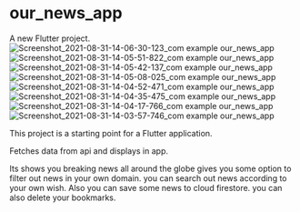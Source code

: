 # our_news_app

A new Flutter project.![Screenshot_2021-08-31-14-06-30-123_com example our_news_app](https://user-images.githubusercontent.com/55575248/131479173-e68fb1c4-0876-403b-8d6a-be31d0abec8c.jpg)
![Screenshot_2021-08-31-14-05-51-822_com example our_news_app](https://user-images.githubusercontent.com/55575248/131479194-bc845fe7-d34e-40c3-9c2f-1ff633ae79b0.jpg)
![Screenshot_2021-08-31-14-05-42-137_com example our_news_app](https://user-images.githubusercontent.com/55575248/131479231-5b3fad5b-26af-406b-933b-13b69388e6b8.jpg)
![Screenshot_2021-08-31-14-05-08-025_com example our_news_app](https://user-images.githubusercontent.com/55575248/131479253-9ea788b5-ed0f-4df9-b2d5-8019411a38b2.jpg)
![Screenshot_2021-08-31-14-04-52-471_com example our_news_app](https://user-images.githubusercontent.com/55575248/131479266-d62c8232-defe-4363-8e40-a20175190a7d.jpg)
![Screenshot_2021-08-31-14-04-35-475_com example our_news_app](https://user-images.githubusercontent.com/55575248/131479284-076c4525-d2a6-42c8-a324-63c9dcd4e477.jpg)
![Screenshot_2021-08-31-14-04-17-766_com example our_news_app](https://user-images.githubusercontent.com/55575248/131479298-2519d96a-d4e5-4292-af8f-7399e3f78121.jpg)
![Screenshot_2021-08-31-14-03-57-746_com example our_news_app](https://user-images.githubusercontent.com/55575248/131479311-4c5838fc-e5c1-4f3d-a1c8-9a50293f4b3b.jpg)


This project is a starting point for a Flutter application.

Fetches data from api and displays in app.

Its shows you breaking news all around the globe gives you some option to filter out news in your own domain.
you can search out news according to your own wish.
Also you can save some news to cloud firestore.
you can also delete your bookmarks.
